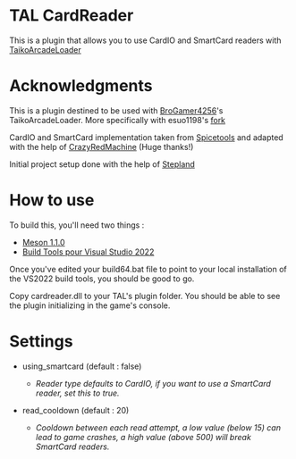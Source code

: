 # TAL CardReader

This is a plugin that allows you to use CardIO and SmartCard readers with [TaikoArcadeLoader](https://github.com/BroGamer4256/TaikoArcadeLoader)

# Acknowledgments

This is a plugin destined to be used with [BroGamer4256](https://github.com/BroGamer4256)'s TaikoArcadeLoader. More specifically with esuo1198's [fork](https://github.com/esuo1198/TaikoArcadeLoader)

CardIO and SmartCard implementation taken from [Spicetools](https://github.com/spicetools/spicetools) and adapted with the help of [CrazyRedMachine](https://github.com/CrazyRedMachine) (Huge thanks!)

Initial project setup done with the help of [Stepland](https://github.com/Stepland)

# How to use

To build this, you'll need two things :

- [Meson 1.1.0](https://mesonbuild.com)
- [Build Tools pour Visual Studio 2022](https://visualstudio.microsoft.com/fr/downloads/)

Once you've edited your build64.bat file to point to your local installation of the VS2022 build tools, you should be good to go.

Copy cardreader.dll to your TAL's plugin folder. You should be able to see the plugin initializing in the game's console.

# Settings

- using_smartcard (default : false)
  * _Reader type defaults to CardIO, if you want to use a SmartCard reader, set this to true._

- read_cooldown (default : 20)
  * _Cooldown between each read attempt, a low value (below 15) can lead to game crashes, a high value (above 500) will break SmartCard readers._
